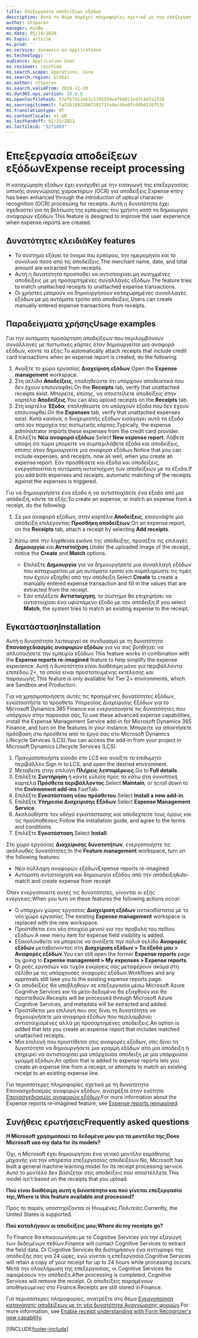 ```yaml
---
title: Επεξεργασία αποδείξεων εξόδων
description: Αυτό το θέμα παρέχει πληροφορίες σχετικά με την επεξεργασία οπτικής αναγνώρισης χαρακτήρων (OCR) για αποδείξεις. Αυτή η δυνατότητα έχει σχεδιαστεί για τη βελτίωση της εμπειρίας του χρήστη κατά τη δημιουργία αναφορών εξόδων στο Microsoft Dynamics 365 Finance.
author: stsporen
manager: AnnBe
ms.date: 05/14/2020
ms.topic: article
ms.prod: ''
ms.service: dynamics-ax-applications
ms.technology: ''
audience: Application User
ms.reviewer: roschlom
ms.search.scope: Operations, Core
ms.search.region: Global
ms.author: stsporen
ms.search.validFrom: 2019-11-20
ms.dyn365.ops.version: 10.0.8
ms.openlocfilehash: 57ef67412eb3c5795559e4f6d011e97c4d7a1338
ms.sourcegitcommit: fa32b1893286f20271fa4ec4be8fc68bd135f53c
ms.translationtype: HT
ms.contentlocale: el-GR
ms.lasthandoff: 02/15/2021
ms.locfileid: "5271803"
---
```

# <a name="expense-receipt-processing"></a><span data-ttu-id="3ad69-104">Επεξεργασία αποδείξεων εξόδων</span><span class="sxs-lookup"><span data-stu-id="3ad69-104">Expense receipt processing</span></span>

<span data-ttu-id="3ad69-105">Η καταχώρηση εξόδων έχει ενισχυθεί με την εισαγωγή της επεξεργασίας οπτικής αναγνώρισης χαρακτήρων (OCR) για αποδείξεις.</span><span class="sxs-lookup"><span data-stu-id="3ad69-105">Expense entry has been enhanced through the introduction of optical character recognition (OCR) processing for receipts.</span></span> <span data-ttu-id="3ad69-106">Αυτή η δυνατότητα έχει σχεδιαστεί για τη βελτίωση της εμπειρίας του χρήστη κατά τη δημιουργία αναφορών εξόδων.</span><span class="sxs-lookup"><span data-stu-id="3ad69-106">This feature is designed to improve the user experience when expense reports are created.</span></span>

## <a name="key-features"></a><span data-ttu-id="3ad69-107">Δυνατότητες κλειδιά</span><span class="sxs-lookup"><span data-stu-id="3ad69-107">Key features</span></span>

- <span data-ttu-id="3ad69-108">Το σύστημα εξάγει το όνομα του εμπόρου, την ημερομηνία και το συνολικό ποσό από τις αποδείξεις.</span><span class="sxs-lookup"><span data-stu-id="3ad69-108">The merchant name, date, and total amount are extracted from receipts.</span></span>
- <span data-ttu-id="3ad69-109">Αυτή η δυνατότητα προσπαθεί να αντιστοιχίσει μη συνημμένες αποδείξεις με μη προσαρτημένες συναλλαγές εξόδων.</span><span class="sxs-lookup"><span data-stu-id="3ad69-109">The feature tries to match unattached receipts to unattached expense transactions.</span></span>
- <span data-ttu-id="3ad69-110">Οι χρήστες μπορούν να δημιουργήσουν καταχωρημένες συναλλαγές εξόδων με μη αυτόματο τρόπο από αποδείξεις.</span><span class="sxs-lookup"><span data-stu-id="3ad69-110">Users can create manually entered expense transactions from receipts.</span></span>

## <a name="usage-examples"></a><span data-ttu-id="3ad69-111">Παραδείγματα χρήσης</span><span class="sxs-lookup"><span data-stu-id="3ad69-111">Usage examples</span></span>

<span data-ttu-id="3ad69-112">Για την αυτόματη προσάρτηση αποδείξεων που περιλαμβάνουν συναλλαγές με πιστωτικές κάρτες όταν δημιουργείται μια αναφορά εξόδων, κάντε τα εξής:</span><span class="sxs-lookup"><span data-stu-id="3ad69-112">To automatically attach receipts that include credit card transactions when an expense report is created, do the following:</span></span>

  1. <span data-ttu-id="3ad69-113">Ανοίξτε το χώρο εργασίας **Διαχείριση εξόδων**.</span><span class="sxs-lookup"><span data-stu-id="3ad69-113">Open the **Expense management** workspace.</span></span>
  2. <span data-ttu-id="3ad69-114">Στη σελίδα **Αποδείξεις**, επαληθεύστε ότι υπάρχουν αποδεικτικά που δεν έχουν επισυναφθεί.</span><span class="sxs-lookup"><span data-stu-id="3ad69-114">On the **Receipts** tab, verify that unattached receipts exist.</span></span> <span data-ttu-id="3ad69-115">Μπορείτε, επίσης, να αποστείλετε αποδείξεις στην καρτέλα **Αποδείξεις**.</span><span class="sxs-lookup"><span data-stu-id="3ad69-115">You can also upload receipts on the **Receipts** tab.</span></span>
  3. <span data-ttu-id="3ad69-116">Στη καρτέλα **Έξοδα**, επαληθεύστε ότι υπάρχουν έξοδα που δεν έχουν επισυναφθεί.</span><span class="sxs-lookup"><span data-stu-id="3ad69-116">On the **Expenses** tab, verify that unattached expenses exist.</span></span> <span data-ttu-id="3ad69-117">Κατά κανόνα, ο διαχειριστής εξόδων εισαγάγει αυτά τα έξοδα από τον παροχέα της πιστωτικής κάρτας.</span><span class="sxs-lookup"><span data-stu-id="3ad69-117">Typically, the expense administrator imports these expenses from the credit card provider.</span></span>
  4. <span data-ttu-id="3ad69-118">Επιλέξτε **Νέα αναφορά εξόδων**.</span><span class="sxs-lookup"><span data-stu-id="3ad69-118">Select **New expense report**.</span></span> <span data-ttu-id="3ad69-119">Λάβετε υπόψη ότι τώρα μπορείτε να συμπεριλάβετε έξοδα και αποδείξεις, επίσης όταν δημιουργείτε μια αναφορά εξόδων.</span><span class="sxs-lookup"><span data-stu-id="3ad69-119">Notice that you can include expenses, and receipts, now as well, when you create an expense report.</span></span> <span data-ttu-id="3ad69-120">Εάν προσθέσετε και έξοδα και αποδείξεις, ενεργοποιείται η αυτόματη αντιστοίχιση των αποδείξεων με τα έξοδα.</span><span class="sxs-lookup"><span data-stu-id="3ad69-120">If you add both expenses and receipts, automatic matching of the receipts against the expenses is triggered.</span></span>

<span data-ttu-id="3ad69-121">Για να δημιουργήσετε ένα έξοδο ή να αντιστοιχίσετε ένα έξοδο από μια απόδειξη, κάντε τα εξής:</span><span class="sxs-lookup"><span data-stu-id="3ad69-121">To create an expense, or match an expense from a receipt, do the following:</span></span>

  1. <span data-ttu-id="3ad69-122">Σε μια αναφορά εξόδων, στην καρτέλα **Αποδείξεις**, επισυνάψτε μια απόδειξη επιλέγοντας **Προσθήκη αποδείξεων**.</span><span class="sxs-lookup"><span data-stu-id="3ad69-122">On an expense report, on the **Receipts** tab, attach a receipt by selecting **Add receipts**.</span></span>
  2. <span data-ttu-id="3ad69-123">Κάτω από την ληφθείσα εικόνα της απόδειξης, προσέξτε τις επιλογές **Δημιουργία** και **Αντιστοίχιση**.</span><span class="sxs-lookup"><span data-stu-id="3ad69-123">Under the uploaded image of the receipt, notice the **Create** and **Match** options.</span></span>

      - <span data-ttu-id="3ad69-124">Επιλέξτε **Δημιουργία** για να δημιουργήσετε μια συναλλαγή εξόδων που καταχωρείται με μη αυτόματο τρόπο και συμπληρώστε τις τιμές που έχουν εξαχθεί από την απόδειξη.</span><span class="sxs-lookup"><span data-stu-id="3ad69-124">Select **Create** to create a manually entered expense transaction and fill in the values that are extracted from the receipt.</span></span>
      - <span data-ttu-id="3ad69-125">Εάν επιλέξετε **Αντιστοίχηση**, το σύστημα θα επιχειρήσει να αντιστοιχίσει ένα υφιστάμενο έξοδο με την απόδειξη.</span><span class="sxs-lookup"><span data-stu-id="3ad69-125">If you select **Match**, the system tries to match an existing expense to the receipt.</span></span>

## <a name="installation"></a><span data-ttu-id="3ad69-126">Εγκατάσταση</span><span class="sxs-lookup"><span data-stu-id="3ad69-126">Installation</span></span>

<span data-ttu-id="3ad69-127">Αυτή η δυνατότητα λειτουργεί σε συνδυασμό με τη δυνατότητα **Επανασχεδιασμός αναφορών εξόδων** για να σας βοηθήσει να απλοποιήσετε την εμπειρία εξόδων.</span><span class="sxs-lookup"><span data-stu-id="3ad69-127">This feature works in combination with the **Expense reports re-imagined** feature to help simplify the expense experience.</span></span> <span data-ttu-id="3ad69-128">Αυτή η δυνατότητα είναι διαθέσιμη μόνο για περιβάλλοντα επιπέδου 2+, τα οποία είναι προστατευμένης εκτέλεσης και παραγωγής.</span><span class="sxs-lookup"><span data-stu-id="3ad69-128">This feature is only available for Tier 2+ environments, which are Sandbox and Production.</span></span>

<span data-ttu-id="3ad69-129">Για να χρησιμοποιήσετε αυτές τις προηγμένες δυνατότητες εξόδων, εγκαταστήστε το πρόσθετο Υπηρεσίας Διαχείρισης Εξόδων για το Microsoft Dynamics 365 Finance και ενεργοποιήστε τις δυνατότητες που υπάρχουν στην παρουσία σας.</span><span class="sxs-lookup"><span data-stu-id="3ad69-129">To use these advanced expense capabilities, install the Expense Management Service add-in for Microsoft Dynamics 365 Finance, and turn on the features in your instance.</span></span> <span data-ttu-id="3ad69-130">Μπορείτε να αποκτήσετε πρόσβαση στο πρόσθετο από το έργο σας στο Microsoft Dynamics Lifecycle Services (LCS).</span><span class="sxs-lookup"><span data-stu-id="3ad69-130">You can access the add-in from your project in Microsoft Dynamics Lifecycle Services (LCS).</span></span>

1. <span data-ttu-id="3ad69-131">Πραγματοποιήστε είσοδο στο LCS και ανοίξτε το επιθυμητό περιβάλλον.</span><span class="sxs-lookup"><span data-stu-id="3ad69-131">Sign in to LCS, and open the desired environment.</span></span>
2. <span data-ttu-id="3ad69-132">Μεταβείτε στην επιλογή **Πλήρεις λεπτομέρειες**.</span><span class="sxs-lookup"><span data-stu-id="3ad69-132">Go to **Full details**.</span></span>
3. <span data-ttu-id="3ad69-133">Επιλέξτε **Συντήρηση** ή κάντε κύλιση προς τα κάτω στη συνοπτική καρτέλα **Πρόσθετα περιβάλλοντος**.</span><span class="sxs-lookup"><span data-stu-id="3ad69-133">Select **Maintain**, or scroll down to the **Environment add-ins** FastTab.</span></span>
4. <span data-ttu-id="3ad69-134">Επιλέξτε **Εγκατάσταση νέου πρόσθετου**.</span><span class="sxs-lookup"><span data-stu-id="3ad69-134">Select **Install a new add-in**.</span></span>
5. <span data-ttu-id="3ad69-135">Επιλέξτε **Υπηρεσία Διαχείρισης Εξόδων**.</span><span class="sxs-lookup"><span data-stu-id="3ad69-135">Select **Expense Management Service**.</span></span>
6. <span data-ttu-id="3ad69-136">Ακολουθήστε τον οδηγό εγκατάστασης και αποδεχτείτε τους όρους και τις προϋποθέσεις.</span><span class="sxs-lookup"><span data-stu-id="3ad69-136">Follow the installation guide, and agree to the terms and conditions.</span></span>
7. <span data-ttu-id="3ad69-137">Επιλέξτε **Εγκατάσταση**.</span><span class="sxs-lookup"><span data-stu-id="3ad69-137">Select **Install**.</span></span>

<span data-ttu-id="3ad69-138">Στο χώρο εργασίας **Διαχείρισης δυνατοτήτων**, ενεργοποιήστε τις ακόλουθες δυνατότητες:</span><span class="sxs-lookup"><span data-stu-id="3ad69-138">In the **Feature management** workspace, turn on the following features:</span></span>

- <span data-ttu-id="3ad69-139">Νέα σύλληψη αναφορών εξόδων</span><span class="sxs-lookup"><span data-stu-id="3ad69-139">Expense reports re-imagined</span></span>
- <span data-ttu-id="3ad69-140">Αυτόματη αντιστοίχηση και δημιουργία εξόδου από την απόδειξη</span><span class="sxs-lookup"><span data-stu-id="3ad69-140">Auto-match and create expense from receipt</span></span>

<span data-ttu-id="3ad69-141">Όταν ενεργοποιείτε αυτές τις δυνατότητες, γίνονται οι εξής ενέργειες:</span><span class="sxs-lookup"><span data-stu-id="3ad69-141">When you turn on these features the following actions occur:</span></span>

- <span data-ttu-id="3ad69-142">Ο υπάρχων χώρος εργασίας **Διαχείριση εξόδων** αντικαθίσταται με το νέο χώρο εργασίας.</span><span class="sxs-lookup"><span data-stu-id="3ad69-142">The existing **Expense management** workspace is replaced with the new workspace.</span></span>
- <span data-ttu-id="3ad69-143">Προστίθεται ένα νέο στοιχείο μενού για την προβολή του πεδίου εξόδων.</span><span class="sxs-lookup"><span data-stu-id="3ad69-143">A new menu item for expense field visibility is added.</span></span>
- <span data-ttu-id="3ad69-144">Εξακολουθείτε να μπορείτε να ανοίξετε την παλιά σελίδα **Αναφορές εξόδων** μεταβαίνοντας στη **Διαχείριση εξόδων > Τα έξοδά μου > Αναφορές εξόδων**.</span><span class="sxs-lookup"><span data-stu-id="3ad69-144">You can still open the former **Expense reports** page by going to **Expense management > My expenses > Expense reports**.</span></span>
- <span data-ttu-id="3ad69-145">Οι ροές εργασιών και τυχόν εγκρίσεις σάς μεταφέρουν ακόμα στη σελίδα με τις υπάρχουσες αναφορές εξόδων.</span><span class="sxs-lookup"><span data-stu-id="3ad69-145">Workflows and any approvals still take you to the existing expense reports page.</span></span>
- <span data-ttu-id="3ad69-146">Οι αποδείξεις θα υποβληθούν σε επεξεργασία μέσω Microsoft Azure Cognitive Services και τα μετα-δεδομένα θα εξαχθούν και θα προστεθούν.</span><span class="sxs-lookup"><span data-stu-id="3ad69-146">Receipts will be processed through Microsoft Azure Cognitive Services, and metadata will be extracted and added.</span></span>
- <span data-ttu-id="3ad69-147">Προστίθεται μια επιλογή που σας δίνει τη δυνατότητα να δημιουργήσετε μια αναφορά εξόδων που περιλαμβάνει αντιστοιχισμένες αλλά μη προσαρτημένες αποδείξεις.</span><span class="sxs-lookup"><span data-stu-id="3ad69-147">An option is added that lets you create an expense report that includes matched unattached receipts.</span></span>
- <span data-ttu-id="3ad69-148">Μια επιλογή που προστίθεται στις αναφορές εξόδων, σάς δίνει τη δυνατότητα να δημιουργήσετε μια γραμμή εξόδων από μια απόδειξη ή επιχειρεί να αντιστοιχίσει μια υπάρχουσα απόδειξη με μια υπάρχουσα γραμμή εξόδων.</span><span class="sxs-lookup"><span data-stu-id="3ad69-148">An option that is added to expense reports lets you create an expense line from a receipt, or attempts to match an existing receipt to an existing expense line.</span></span>

<span data-ttu-id="3ad69-149">Για περισσότερες πληροφορίες σχετικά με τη δυνατότητα Επανασχεδιασμός αναφορών εξόδων, ανατρέξτε στην ενότητα [Επανασχεδιασμός αναφορών εξόδων](ExpenseWorkspaceNew.md).</span><span class="sxs-lookup"><span data-stu-id="3ad69-149">For more information about the Expense reports re-imagined feature, see [Expense reports reimagined](ExpenseWorkspaceNew.md).</span></span>

## <a name="frequently-asked-questions"></a><span data-ttu-id="3ad69-150">Συνήθεις ερωτήσεις</span><span class="sxs-lookup"><span data-stu-id="3ad69-150">Frequently asked questions</span></span>

<span data-ttu-id="3ad69-151">**Η Microsoft χρησιμοποιεί τα δεδομένα μου για τα μοντέλα της;**</span><span class="sxs-lookup"><span data-stu-id="3ad69-151">**Does Microsoft use my data for its models?**</span></span>

<span data-ttu-id="3ad69-152">Όχι, η Microsoft έχει δημιουργήσει ένα γενικό μοντέλο εκμάθησης μηχανής για την υπηρεσία επεξεργασίας αποδείξεων.</span><span class="sxs-lookup"><span data-stu-id="3ad69-152">No, Microsoft has built a general machine learning model for its receipt processing service.</span></span> <span data-ttu-id="3ad69-153">Αυτό το μοντέλο δεν βασίζεται στις αποδείξεις που αποστέλλετε.</span><span class="sxs-lookup"><span data-stu-id="3ad69-153">This model isn't based on the receipts that you upload.</span></span>

<span data-ttu-id="3ad69-154">**Πού είναι διαθέσιμη αυτή η δυνατότητα και πού γίνεται επεξεργασία της;**</span><span class="sxs-lookup"><span data-stu-id="3ad69-154">**Where is this feature available and processed?**</span></span>

<span data-ttu-id="3ad69-155">Προς το παρόν, υποστηρίζονται οι Ηνωμένες Πολιτείες.</span><span class="sxs-lookup"><span data-stu-id="3ad69-155">Currently, the United States is supported.</span></span>

<span data-ttu-id="3ad69-156">**Πού καταλήγουν οι αποδείξεις μου;**</span><span class="sxs-lookup"><span data-stu-id="3ad69-156">**Where do my receipts go?**</span></span>

<span data-ttu-id="3ad69-157">Το Finance θα επικοινωνήσει με το Cognitive Services για την εξαγωγή των δεδομένων πεδίων.</span><span class="sxs-lookup"><span data-stu-id="3ad69-157">Finance will contact Cognitive Services to extract the field data.</span></span> <span data-ttu-id="3ad69-158">Οι Cognitive Services θα διατηρήσουν ένα αντίγραφο της απόδειξής σας για 24 ώρες, ενώ γίνεται η επεξεργασία.</span><span class="sxs-lookup"><span data-stu-id="3ad69-158">Cognitive Services will retain a copy of your receipt for up to 24 hours while processing occurs.</span></span> <span data-ttu-id="3ad69-159">Μετά την ολοκλήρωση της επεξεργασίας, οι Cognitive Services θα αφαιρέσουν την απόδειξη.</span><span class="sxs-lookup"><span data-stu-id="3ad69-159">After processing is completed, Cognitive Services will remove the receipt.</span></span> <span data-ttu-id="3ad69-160">Οι αποδείξεις παραμένουν αποθηκευμένες στο Finance.</span><span class="sxs-lookup"><span data-stu-id="3ad69-160">Receipts are still stored in Finance.</span></span>

<span data-ttu-id="3ad69-161">Για περισσότερες πληροφορίες, ανατρέξτε στο θέμα [Ενεργοποίηση κατανόησης αποδείξεων με τη νέα δυνατότητα Αναγνώρισης φορμών](https://azure.microsoft.com/blog/enable-receipt-understanding-with-form-recognizer-s-new-capability/).</span><span class="sxs-lookup"><span data-stu-id="3ad69-161">For more information, see [Enable receipt understanding with Form Recognizer's new capability](https://azure.microsoft.com/blog/enable-receipt-understanding-with-form-recognizer-s-new-capability/).</span></span>


[!INCLUDE[footer-include](../includes/footer-banner.md)]